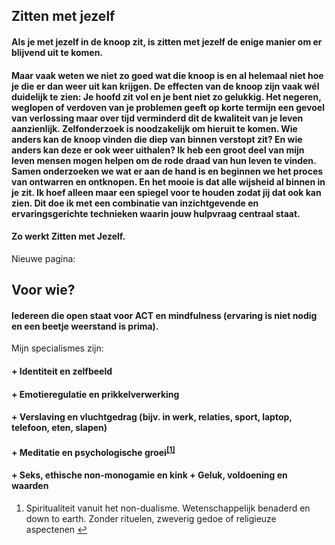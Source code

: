 ## **Zitten met jezelf**
#### **Als je met jezelf in de knoop zit, is zitten met jezelf de enige manier om er blijvend uit te komen.**

#### Maar vaak weten we niet zo goed wat die knoop is en al helemaal niet hoe je die er dan weer uit kan krijgen.   De effecten van de knoop zijn vaak wél duidelijk te zien: Je hoofd zit vol en je bent niet zo gelukkig. Het negeren, weglopen of verdoven van je problemen geeft op korte termijn een gevoel van verlossing maar over tijd verminderd dit de kwaliteit van je leven aanzienlijk. Zelfonderzoek is noodzakelijk om hieruit te komen.  Wie anders kan de knoop vinden die diep van binnen verstopt zit? En wie anders kan deze er ook weer uithalen? Ik heb een groot deel van mijn leven mensen mogen helpen om de rode draad van hun leven te vinden. Samen onderzoeken we wat er aan de hand is en beginnen we het proces van ontwarren en ontknopen. En het mooie is dat alle wijsheid al binnen in je zit. Ik hoef alleen maar een spiegel voor te houden zodat jij dat ook kan zien. Dit doe ik met een combinatie van inzichtgevende en ervaringsgerichte technieken waarin jouw hulpvraag centraal staat.

#### **Zo werkt Zitten met Jezelf.**

Nieuwe pagina:
## Voor wie?
#### Iedereen die open staat voor ACT en mindfulness (ervaring is niet nodig en een beetje weerstand is prima).

Mijn specialismes zijn:
#### + Identiteit en zelfbeeld
#### + Emotieregulatie en prikkelverwerking
#### + Verslaving en vluchtgedrag (bijv. in werk, relaties, sport, laptop, telefoon, eten, slapen)
#### + Meditatie en psychologische groei<sup class="footnote-ref"><a href="#fns1" id="fnsref1">[1]</a></sup>
#### + Seks, ethische non-monogamie en kink + Geluk, voldoening en waarden

<section class="footnotes">
  <ol class="footnotes-list">
    <li id="fns1" class="footnote-item">
      <p class="footnote-item">
        Spiritualiteit vanuit het non-dualisme. Wetenschappelijk benaderd en down to earth. Zonder rituelen, zweverig gedoe of religieuze aspectenen </sup><a href="#fnsref1" class="footnote-backref">↩</a>
      </p>
    </li>
  </ol>
</section>
